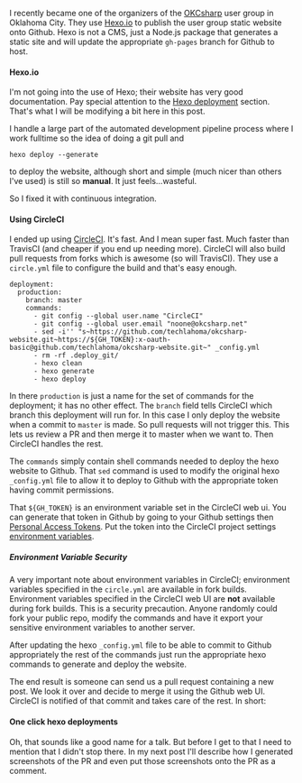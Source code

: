 I recently became one of the organizers of the [OKCsharp][] user group in Oklahoma City. They use [Hexo.io][] to publish the user group static website onto Github. Hexo is not a CMS, just a Node.js package that generates a static site and will update the appropriate `gh-pages` branch for Github to host.

#### Hexo.io
I'm not going into the use of Hexo; their website has very good documentation. Pay special attention to the [Hexo deployment][] section. That's what I will be modifying a bit here in this post.

I handle a large part of the automated development pipeline process where I work fulltime so the idea of doing a git pull and

```
hexo deploy --generate
```

to deploy the website, although short and simple (much nicer than others I've used) is still so **manual**. It just feels...wasteful.

So I fixed it with continuous integration.

#### Using CircleCI

I ended up using [CircleCI][]. It's fast. And I mean super fast. Much faster than TravisCI (and cheaper if you end up needing more). CircleCI will also build pull requests from forks which is awesome (so will TravisCI). They use a `circle.yml` file to configure the build and that's easy enough.

```
deployment:
  production:
    branch: master
    commands:
      - git config --global user.name "CircleCI"
      - git config --global user.email "noone@okcsharp.net"
      - sed -i'' "s~https://github.com/techlahoma/okcsharp-website.git~https://${GH_TOKEN}:x-oauth-basic@github.com/techlahoma/okcsharp-website.git~" _config.yml
      - rm -rf .deploy_git/
      - hexo clean
      - hexo generate
      - hexo deploy
```

In there `production` is just a name for the set of commands for the deployment; it has no other effect. The `branch` field tells CircleCI which branch this deployment will run for. In this case I only deploy the website when a commit to `master` is made. So pull requests will not trigger this. This lets us review a PR and then merge it to master when we want to. Then CircleCI handles the rest.

The `commands` simply contain shell commands needed to deploy the hexo website to Github. That `sed` command is used to modify the original hexo `_config.yml` file to allow it to deploy to Github with the appropriate token having commit permissions.

That `${GH_TOKEN}` is an environment variable set in the CircleCI web ui. You can generate that token in Github by going to your Github settings then [Personal Access Tokens][]. Put the token into the CircleCI project settings [environment variables][].

##### Environment Variable Security
A very important note about environment variables in CircleCI; environment variables specified in the `circle.yml` are available in fork builds. Environment variables specified in the CircleCI web UI are **not** available during fork builds. This is a security precaution. Anyone randomly could fork your public repo, modify the commands and have it export your sensitive environment variables to another server.

After updating the hexo `_config.yml` file to be able to commit to Github appropriately the rest of the commands just run the appropriate hexo commands to generate and deploy the website.

The end result is someone can send us a pull request containing a new post. We look it over and decide to merge it using the Github web UI. CircleCI is notified of that commit and takes care of the rest. In short:

#### One click hexo deployments

Oh, that sounds like a good name for a talk. But before I get to that I need to mention that I didn't stop there. In my next post I'll describe how I generated screenshots of the PR and even put those screenshots onto the PR as a comment.


[OKCsharp]:http://okcsharp.net
[Hexo.io]:http://hexo.io
[CircleCI]:https://circleci.com
[Hexo deployment]:https://hexo.io/docs/deployment.html
[Personal Access Tokens]:https://github.com/settings/tokens
[environment variables]:https://circleci.com/docs/environment-variables#custom
